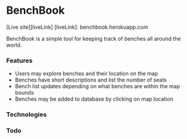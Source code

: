 # BenchBook
[Live site][liveLink]
[liveLink]: benchbook.herokuapp.com

BenchBook is a simple tool for keeping track of benches all around the world.

### Features
- Users may explore benches and their location on the map
- Benches have short descriptions and list the number of seats
- Bench list updates depending on what benches are within the map bounds
- Benches may be added to database by clicking on map location

### Technologies

### Todo
